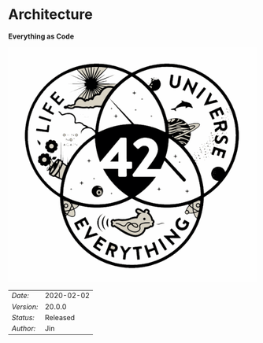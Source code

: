 # Architecture

**Everything as Code**

![everything](lib/images/everything.png)

|            |            |
| ---        | ---        |
| _Date:_    | 2020-02-02 |
| _Version:_ | 20.0.0     |
| _Status:_  | Released   |
| _Author:_  | Jin        |
